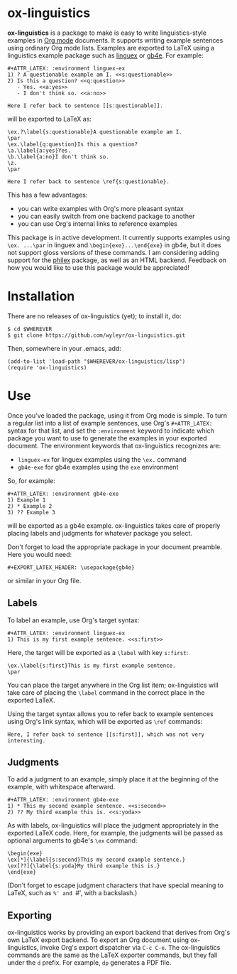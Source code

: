 # ox-linguistics
**ox-linguistics** is a package to make is easy to write linguistics-style
examples in [Org mode](https://orgmode.org) documents.  It supports
writing example sentences using ordinary Org mode lists. Examples are
exported to LaTeX using a linguistics example package such as
[linguex](http://www.ctan.org/pkg/linguex) or
[gb4e](http://www.ctan.org/pkg/gb4e). For example:

```Org
#+ATTR_LATEX: :environment linguex-ex
1) ? A questionable example am I. <<s:questionable>>
2) Is this a question? <<q:question>>
   - Yes. <<a:yes>>
   - I don't think so. <<a:no>>

Here I refer back to sentence [[s:questionable]].
```

will be exported to LaTeX as:

```TeX
\ex.?\label{s:questionable}A questionable example am I.
\par
\ex.\label{q:question}Is this a question?
\a.\label{a:yes}Yes.
\b.\label{a:no}I don't think so.
\z.
\par

Here I refer back to sentence \ref{s:questionable}.
```

This has a few advantages:
 - you can write examples with Org's more pleasant syntax
 - you can easily switch from one backend package to another
 - you can use Org's internal links to reference examples

This package is in active development. It currently supports examples
using `\ex. ...\par` in linguex and `\begin{exe}...\end{exe}` in gb4e,
but it does not support gloss versions of these commands. I am
considering adding support for the
[philex](http://www.ctan.org/pkg/philex) package, as well as an HTML
backend.  Feedback on how you would like to use this package would be
appreciated!

# Installation
There are no releases of ox-linguistics (yet); to install it, do:

    $ cd $WHEREVER
    $ git clone https://github.com/wyleyr/ox-linguistics.git
  
Then, somewhere in your .emacs, add:

```elisp
(add-to-list 'load-path "$WHEREVER/ox-linguistics/lisp")
(require 'ox-linguistics)
```

# Use
Once you've loaded the package, using it from Org mode is simple.  To
turn a regular list into a list of example sentences, use Org's
`#+ATTR_LATEX:` syntax for that list, and set the `:environment`
keyword to indicate which package you want to use to generate the
examples in your exported document.  The environment keywords that
ox-linguistics recognizes are:
  - `linguex-ex` for linguex examples using the `\ex.` command
  - `gb4e-exe` for gb4e examples using the `exe` environment
  
So, for example:
```Org
#+ATTR_LATEX: :environment gb4e-exe
1) Example 1
2) * Example 2
3) ?? Example 3
```
will be exported as a gb4e example.  ox-linguistics takes care of
properly placing labels and judgments for whatever package you select. 

Don't forget to load the appropriate package in your document
preamble.  Here you would need:
```Org
#+EXPORT_LATEX_HEADER: \usepackage{gb4e}
```
or similar in your Org file.

## Labels
To label an example, use Org's target syntax:

```Org
#+ATTR_LATEX: :environment linguex-ex
1) This is my first example sentence. <<s:first>>
```
Here, the target will be exported as a `\label` with key `s:first`:

```Tex
\ex.\label{s:first}This is my first example sentence.
\par
```

You can place the target anywhere in the Org list item; ox-linguistics
will take care of placing the `\label` command in the correct place in
the exported LaTeX.

Using the target syntax allows you to refer back to example sentences
using Org's link syntax, which will be exported as `\ref` commands:

```Org
Here, I refer back to sentence [[s:first]], which was not very interesting.
```

## Judgments
To add a judgment to an example, simply place it at the beginning of
the example, with whitespace afterward.

```Org
#+ATTR_LATEX: :environment gb4e-exe
1) * This my second example sentence. <<s:second>>
2) ?? My third example this is. <<s:yoda>>
```

As with labels, ox-linguistics will place the judgment appropriately
in the exported LaTeX code.  Here, for example, the judgments will be
passed as optional arguments to gb4e's `\ex` command:

```TeX
\begin{exe}
\ex[*]{\label{s:second}This my second example sentence.}
\ex[??]{\label{s:yoda}My third example this is.}
\end{exe}
```

(Don't forget to escape judgment characters that have special meaning
to LaTeX, such as `%' and `#', with a backslash.)

## Exporting
ox-linguistics works by providing an export backend that derives from
Org's own LaTeX export backend.  To export an Org document using
ox-linguistics, invoke Org's export dispatcher via `C-c C-e`.  The
ox-linguistics commands are the same as the LaTeX exporter commands,
but they fall under the `d` prefix.  For example, `dp` generates a PDF file.
